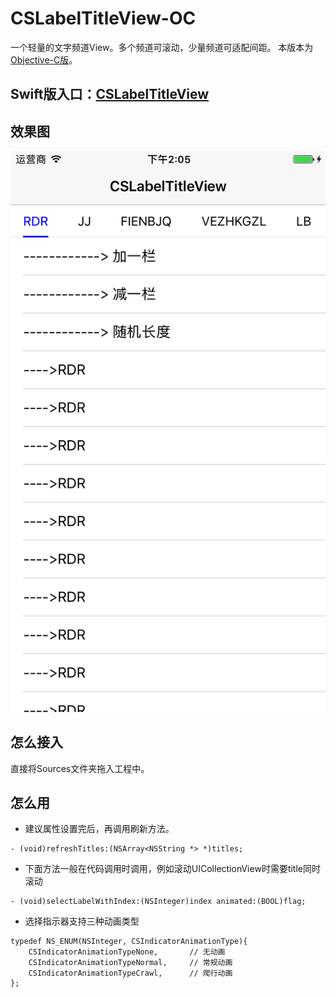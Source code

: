 # CSLabelTitleView-OC
一个轻量的文字频道View。多个频道可滚动，少量频道可适配间距。
本版本为[Objective-C版](https://github.com/JoslynWu/CSLabelTitleView-OC.git)。

## Swift版入口：[CSLabelTitleView](https://github.com/JoslynWu/CSLabelTitleView)

## 效果图
![](/Effect/CSLabelTitleView.png)

## 怎么接入

直接将Sources文件夹拖入工程中。


## 怎么用

- 建议属性设置完后，再调用刷新方法。

```
- (void)refreshTitles:(NSArray<NSString *> *)titles;
```

- 下面方法一般在代码调用时调用，例如滚动UICollectionView时需要title同时滚动

```
- (void)selectLabelWithIndex:(NSInteger)index animated:(BOOL)flag;
```

- 选择指示器支持三种动画类型

```
typedef NS_ENUM(NSInteger, CSIndicatorAnimationType){
    CSIndicatorAnimationTypeNone,       // 无动画
    CSIndicatorAnimationTypeNormal,     // 常规动画
    CSIndicatorAnimationTypeCrawl,      // 爬行动画
};
```
